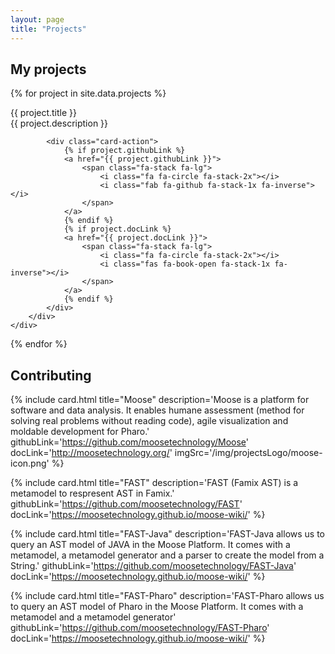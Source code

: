 ```yaml
---
layout: page
title: "Projects"
---
```


## My projects

<div class="row">

{% for project in site.data.projects %}

<div class="col s12 m6">
    <div class="card darken-1">
        <div class="card-content">
            <div class="card-title my-card__title">
                {{ project.title }}
            </div>
            {{ project.description }}



            <div class="card-action">
                {% if project.githubLink %}
                <a href="{{ project.githubLink }}">
                    <span class="fa-stack fa-lg">
                        <i class="fa fa-circle fa-stack-2x"></i>
                        <i class="fab fa-github fa-stack-1x fa-inverse"></i>
                    </span>
                </a>
                {% endif %}
                {% if project.docLink %}
                <a href="{{ project.docLink }}">
                    <span class="fa-stack fa-lg">
                        <i class="fa fa-circle fa-stack-2x"></i>
                        <i class="fas fa-book-open fa-stack-1x fa-inverse"></i>
                    </span>
                </a>
                {% endif %}
            </div>
        </div>
    </div>
</div>

{% endfor %}

</div>
<div class="col s12 l12 m12">
	<h2 id="Contributing">Contributing</h2>
</div>
<div class="row">

{% include card.html
    title="Moose"
    description='Moose is a platform for software and data analysis.
It enables humane assessment (method for solving real problems without reading code), agile visualization and moldable development for Pharo.'
    githubLink='https://github.com/moosetechnology/Moose'
    docLink='http://moosetechnology.org/'
    imgSrc='/img/projectsLogo/moose-icon.png'
%}

{% include card.html
    title="FAST"
    description='FAST (Famix AST) is a metamodel to respresent AST in Famix.'
    githubLink='https://github.com/moosetechnology/FAST'
     docLink='https://moosetechnology.github.io/moose-wiki/'
%}

{% include card.html
    title="FAST-Java"
    description='FAST-Java allows us to query an AST model of JAVA in the Moose Platform.
It comes with a metamodel, a metamodel generator and a parser to create the model from a String.'
    githubLink='https://github.com/moosetechnology/FAST-Java'
    docLink='https://moosetechnology.github.io/moose-wiki/'
%}

{% include card.html
    title="FAST-Pharo"
    description='FAST-Pharo allows us to query an AST model of Pharo in the Moose Platform.
It comes with a metamodel and a metamodel generator'
    githubLink='https://github.com/moosetechnology/FAST-Pharo'
    docLink='https://moosetechnology.github.io/moose-wiki/'
%}

</div>